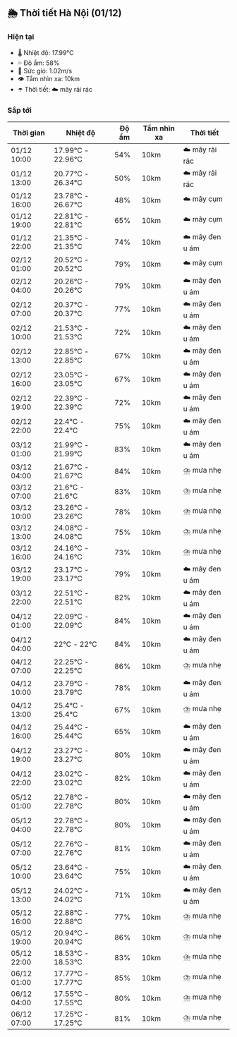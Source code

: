## 🌦️ Thời tiết Hà Nội (01/12)

### Hiện tại

- 🌡️ Nhiệt độ: 17.99℃
- 💦 Độ ẩm: 58%
- 💨 Sức gió: 1.02m/s
- 👁️ Tầm nhìn xa: 10km
- ☂️ Thời tiết: ☁️ mây rải rác

### Sắp tới

| Thời gian | Nhiệt độ | Độ ẩm | Tầm nhìn xa | Thời tiết |
| --- | --- | --- | --- | --- |
| 01/12 10:00 | 17.99℃ - 22.96℃ | 54% | 10km | ☁️ mây rải rác |
| 01/12 13:00 | 20.77℃ - 26.34℃ | 50% | 10km | ☁️ mây rải rác |
| 01/12 16:00 | 23.78℃ - 26.67℃ | 48% | 10km | ☁️ mây cụm |
| 01/12 19:00 | 22.81℃ - 22.81℃ | 65% | 10km | ☁️ mây cụm |
| 01/12 22:00 | 21.35℃ - 21.35℃ | 74% | 10km | ☁️ mây đen u ám |
| 02/12 01:00 | 20.52℃ - 20.52℃ | 79% | 10km | ☁️ mây cụm |
| 02/12 04:00 | 20.26℃ - 20.26℃ | 79% | 10km | ☁️ mây đen u ám |
| 02/12 07:00 | 20.37℃ - 20.37℃ | 77% | 10km | ☁️ mây đen u ám |
| 02/12 10:00 | 21.53℃ - 21.53℃ | 72% | 10km | ☁️ mây đen u ám |
| 02/12 13:00 | 22.85℃ - 22.85℃ | 67% | 10km | ☁️ mây đen u ám |
| 02/12 16:00 | 23.05℃ - 23.05℃ | 67% | 10km | ☁️ mây đen u ám |
| 02/12 19:00 | 22.39℃ - 22.39℃ | 72% | 10km | ☁️ mây đen u ám |
| 02/12 22:00 | 22.4℃ - 22.4℃ | 75% | 10km | ☁️ mây đen u ám |
| 03/12 01:00 | 21.99℃ - 21.99℃ | 83% | 10km | ☁️ mây đen u ám |
| 03/12 04:00 | 21.67℃ - 21.67℃ | 84% | 10km | ⛈️ mưa nhẹ |
| 03/12 07:00 | 21.6℃ - 21.6℃ | 83% | 10km | ⛈️ mưa nhẹ |
| 03/12 10:00 | 23.26℃ - 23.26℃ | 78% | 10km | ⛈️ mưa nhẹ |
| 03/12 13:00 | 24.08℃ - 24.08℃ | 75% | 10km | ⛈️ mưa nhẹ |
| 03/12 16:00 | 24.16℃ - 24.16℃ | 73% | 10km | ⛈️ mưa nhẹ |
| 03/12 19:00 | 23.17℃ - 23.17℃ | 79% | 10km | ☁️ mây đen u ám |
| 03/12 22:00 | 22.51℃ - 22.51℃ | 82% | 10km | ☁️ mây đen u ám |
| 04/12 01:00 | 22.09℃ - 22.09℃ | 84% | 10km | ☁️ mây đen u ám |
| 04/12 04:00 | 22℃ - 22℃ | 84% | 10km | ☁️ mây đen u ám |
| 04/12 07:00 | 22.25℃ - 22.25℃ | 86% | 10km | ⛈️ mưa nhẹ |
| 04/12 10:00 | 23.79℃ - 23.79℃ | 78% | 10km | ☁️ mây đen u ám |
| 04/12 13:00 | 25.4℃ - 25.4℃ | 67% | 10km | ⛈️ mưa nhẹ |
| 04/12 16:00 | 25.44℃ - 25.44℃ | 65% | 10km | ☁️ mây đen u ám |
| 04/12 19:00 | 23.27℃ - 23.27℃ | 80% | 10km | ☁️ mây đen u ám |
| 04/12 22:00 | 23.02℃ - 23.02℃ | 82% | 10km | ☁️ mây đen u ám |
| 05/12 01:00 | 22.78℃ - 22.78℃ | 80% | 10km | ☁️ mây đen u ám |
| 05/12 04:00 | 22.78℃ - 22.78℃ | 80% | 10km | ☁️ mây đen u ám |
| 05/12 07:00 | 22.76℃ - 22.76℃ | 81% | 10km | ☁️ mây đen u ám |
| 05/12 10:00 | 23.64℃ - 23.64℃ | 75% | 10km | ☁️ mây đen u ám |
| 05/12 13:00 | 24.02℃ - 24.02℃ | 71% | 10km | ☁️ mây đen u ám |
| 05/12 16:00 | 22.88℃ - 22.88℃ | 77% | 10km | ⛈️ mưa nhẹ |
| 05/12 19:00 | 20.94℃ - 20.94℃ | 86% | 10km | ⛈️ mưa nhẹ |
| 05/12 22:00 | 18.53℃ - 18.53℃ | 83% | 10km | ⛈️ mưa nhẹ |
| 06/12 01:00 | 17.77℃ - 17.77℃ | 85% | 10km | ⛈️ mưa nhẹ |
| 06/12 04:00 | 17.55℃ - 17.55℃ | 80% | 10km | ⛈️ mưa nhẹ |
| 06/12 07:00 | 17.25℃ - 17.25℃ | 81% | 10km | ⛈️ mưa nhẹ |
